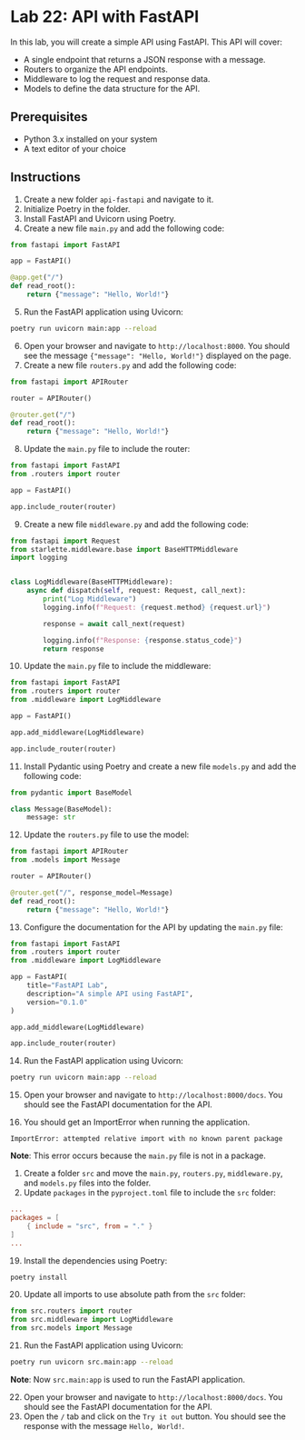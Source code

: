 # Lab 22: API with FastAPI

In this lab, you will create a simple API using FastAPI. This API will cover:

- A single endpoint that returns a JSON response with a message.
- Routers to organize the API endpoints.
- Middleware to log the request and response data.
- Models to define the data structure for the API.

## Prerequisites

- Python 3.x installed on your system
- A text editor of your choice

## Instructions

1. Create a new folder `api-fastapi` and navigate to it.
2. Initialize Poetry in the folder.
3. Install FastAPI and Uvicorn using Poetry.
4. Create a new file `main.py` and add the following code:

```python
from fastapi import FastAPI

app = FastAPI()

@app.get("/")
def read_root():
    return {"message": "Hello, World!"}
```

5. Run the FastAPI application using Uvicorn:

```bash
poetry run uvicorn main:app --reload
```

6. Open your browser and navigate to `http://localhost:8000`. You should see the message `{"message": "Hello, World!"}` displayed on the page.
7. Create a new file `routers.py` and add the following code:

```python
from fastapi import APIRouter

router = APIRouter()

@router.get("/")
def read_root():
    return {"message": "Hello, World!"}
```

8. Update the `main.py` file to include the router:

```python
from fastapi import FastAPI
from .routers import router

app = FastAPI()

app.include_router(router)
```

9. Create a new file `middleware.py` and add the following code:

```python
from fastapi import Request
from starlette.middleware.base import BaseHTTPMiddleware
import logging


class LogMiddleware(BaseHTTPMiddleware):
    async def dispatch(self, request: Request, call_next):
        print("Log Middleware")
        logging.info(f"Request: {request.method} {request.url}")

        response = await call_next(request)

        logging.info(f"Response: {response.status_code}")
        return response
```

10. Update the `main.py` file to include the middleware:

```python
from fastapi import FastAPI
from .routers import router
from .middleware import LogMiddleware

app = FastAPI()

app.add_middleware(LogMiddleware)

app.include_router(router)
```

11. Install Pydantic using Poetry and create a new file `models.py` and add the following code:

```python
from pydantic import BaseModel

class Message(BaseModel):
    message: str
```

12. Update the `routers.py` file to use the model:

```python
from fastapi import APIRouter
from .models import Message

router = APIRouter()

@router.get("/", response_model=Message)
def read_root():
    return {"message": "Hello, World!"}
```

13. Configure the documentation for the API by updating the `main.py` file:

```python
from fastapi import FastAPI
from .routers import router
from .middleware import LogMiddleware

app = FastAPI(
    title="FastAPI Lab",
    description="A simple API using FastAPI",
    version="0.1.0"
)

app.add_middleware(LogMiddleware)

app.include_router(router)
```

14. Run the FastAPI application using Uvicorn:

```bash
poetry run uvicorn main:app --reload
```

15. Open your browser and navigate to `http://localhost:8000/docs`. You should see the FastAPI documentation for the API.

16. You should get an ImportError when running the application.

```
ImportError: attempted relative import with no known parent package
```

**Note**: This error occurs because the `main.py` file is not in a package.

1.  Create a folder `src` and move the `main.py`, `routers.py`, `middleware.py`, and `models.py` files into the folder.
2.  Update `packages` in the `pyproject.toml` file to include the `src` folder:

```toml
...
packages = [
    { include = "src", from = "." }
]
...
```

19. Install the dependencies using Poetry:

```bash
poetry install
```

20. Update all imports to use absolute path from the `src` folder:

```python
from src.routers import router
from src.middleware import LogMiddleware
from src.models import Message
```

21. Run the FastAPI application using Uvicorn:

```bash
poetry run uvicorn src.main:app --reload
```

**Note**: Now `src.main:app` is used to run the FastAPI application.

22. Open your browser and navigate to `http://localhost:8000/docs`. You should see the FastAPI documentation for the API.
23. Open the `/` tab and click on the `Try it out` button. You should see the response with the message `Hello, World!`.